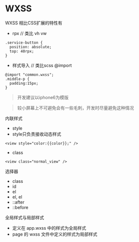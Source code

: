 # WXSS

WXSS 相比CSS扩展的特性有

- rpx // 类比 vh vw

```
.service-button {
  position: absolute;
  top: 40rpx;
}
```

- 样式导入 // 类比scss @import

```
@import "common.wxss";
.middle-p {
  padding:15px;
}
```

> 开发建议以iphone6为模版

> 较小屏幕上不可避免会有一些毛刺，开发时尽量避免这种情况

内联样式

- style
- style只负责接收动态样式

```
<view style="color:{{color}};" />
```

- class

```
<view class="normal_view" />
```

选择器

- class
- id
- el
- el, el
- ::after
- ::before

全局样式与局部样式

- 定义在 app.wxss 中的样式为全局样式
- page 的 wxss 文件中定义的样式为局部样式